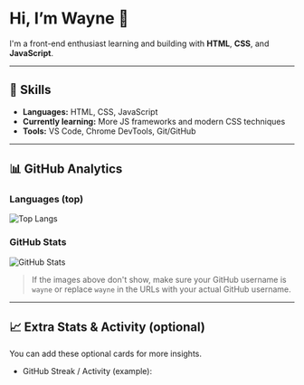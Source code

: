 # Hi, I’m Wayne 👋

I'm a front-end enthusiast learning and building with **HTML**, **CSS**, and **JavaScript**.

---

## 🔧 Skills
- **Languages:** HTML, CSS, JavaScript
- **Currently learning:** More JS frameworks and modern CSS techniques
- **Tools:** VS Code, Chrome DevTools, Git/GitHub

---

## 📊 GitHub Analytics

### Languages (top)
![Top Langs](https://github-readme-stats.vercel.app/api/top-langs/?username=wayne&layout=compact&langs_count=6&theme=default)

### GitHub Stats
![GitHub Stats](https://github-readme-stats.vercel.app/api?username=wayne&show_icons=true&count_private=true&include_all_commits=true&theme=default)

> If the images above don't show, make sure your GitHub username is `wayne` or replace `wayne` in the URLs with your actual GitHub username.

---

## 📈 Extra Stats & Activity (optional)
You can add these optional cards for more insights.

- GitHub Streak / Activity (example):

